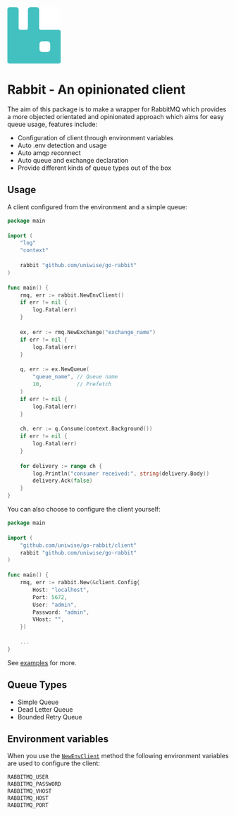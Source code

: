 <img src="assets/rabbit.png" height="128" />

# Rabbit - An opinionated client

The aim of this package is to make a wrapper for RabbitMQ which provides a more objected orientated and opinionated approach which aims for easy queue usage, features include:

- Configuration of client through environment variables
- Auto .env detection and usage
- Auto amqp reconnect
- Auto queue and exchange declaration
- Provide different kinds of queue types out of the box

## Usage

A client configured from the environment and a simple queue:

```go
package main

import (
    "log"
    "context"
    
    rabbit "github.com/uniwise/go-rabbit"
)

func main() {
    rmq, err := rabbit.NewEnvClient()
    if err != nil {
        log.Fatal(err)
    }

    ex, err := rmq.NewExchange("exchange_name")
    if err != nil {
        log.Fatal(err)
    }

    q, err := ex.NewQueue(
        "queue_name", // Queue name
        10,           // Prefetch
    )
    if err != nil {
        log.Fatal(err)
    }

    ch, err := q.Consume(context.Background())
    if err != nil {
        log.Fatal(err)
    }

    for delivery := range ch {
        log.Println("consumer received:", string(delivery.Body))
        delivery.Ack(false)
    }
}
```

You can also choose to configure the client yourself:

```go
package main

import (
    "github.com/uniwise/go-rabbit/client"
    rabbit "github.com/uniwise/go-rabbit"
)

func main() {
    rmq, err := rabbit.New(&client.Config{
        Host: "localhost",
        Port: 5672,
        User: "admin",
        Password: "admin",
        VHost: "",
    })

    ...
}
```


See [examples](examples/) for more.

## Queue Types

- Simple Queue
- Dead Letter Queue
- Bounded Retry Queue

## Environment variables

When you use the [`NewEnvClient`](main.go) method the following environment variables are used to configure the client:

```
RABBITMQ_USER
RABBITMQ_PASSWORD
RABBITMQ_VHOST
RABBITMQ_HOST
RABBITMQ_PORT
```
